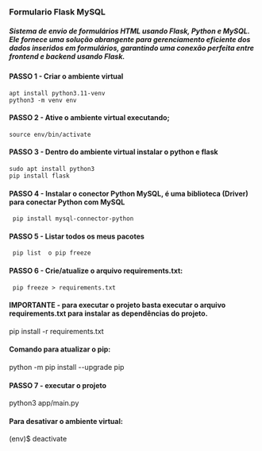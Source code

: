 ### Formulario Flask MySQL

##### Sistema de envio de formulários HTML usando Flask, Python e MySQL. Ele fornece uma solução abrangente para gerenciamento eficiente dos dados inseridos em formulários, garantindo uma conexão perfeita entre frontend e backend usando Flask.

#### PASSO 1 - Criar o ambiente virtual
	apt install python3.11-venv
	python3 -m venv env

#### PASSO 2 - Ative o ambiente virtual executando;
	source env/bin/activate
 
#### PASSO 3 - Dentro do ambiente virtual instalar o python e flask
	sudo apt install python3  
   	pip install flask

#### PASSO 4 - Instalar o conector Python MySQL, é uma biblioteca (Driver) para conectar Python com MySQL
	 pip install mysql-connector-python

#### PASSO 5 - Listar todos os meus pacotes
	 pip list  o pip freeze

#### PASSO 6 - Crie/atualize o arquivo requirements.txt:
	 pip freeze > requirements.txt

#### IMPORTANTE - para executar o projeto basta executar o arquivo requirements.txt para instalar as dependências do projeto.
pip install -r requirements.txt

#### Comando para atualizar o pip:
python -m pip install --upgrade pip

#### PASSO 7 - executar o projeto
python3 app/main.py

#### Para desativar o ambiente virtual:
(env)$ deactivate
